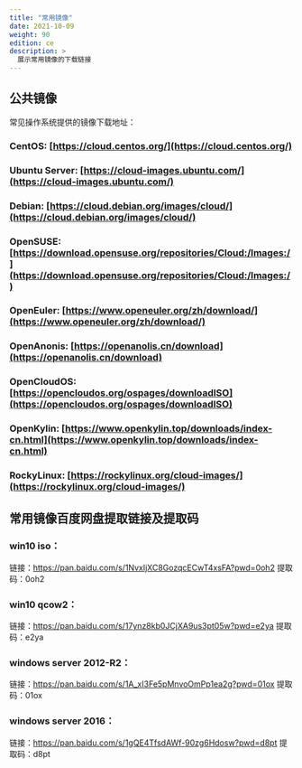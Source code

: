 ```yaml
---
title: "常用镜像"
date: 2021-10-09
weight: 90
edition: ce
description: >
  展示常用镜像的下载链接
---
```


## 公共镜像

常见操作系统提供的镜像下载地址：

### CentOS: [https://cloud.centos.org/](https://cloud.centos.org/)
### Ubuntu Server: [https://cloud-images.ubuntu.com/](https://cloud-images.ubuntu.com/)
### Debian: [https://cloud.debian.org/images/cloud/](https://cloud.debian.org/images/cloud/)
### OpenSUSE: [https://download.opensuse.org/repositories/Cloud:/Images:/](https://download.opensuse.org/repositories/Cloud:/Images:/)
### OpenEuler: [https://www.openeuler.org/zh/download/](https://www.openeuler.org/zh/download/)
### OpenAnonis: [https://openanolis.cn/download](https://openanolis.cn/download)
### OpenCloudOS: [https://opencloudos.org/ospages/downloadISO](https://opencloudos.org/ospages/downloadISO)
### OpenKylin: [https://www.openkylin.top/downloads/index-cn.html](https://www.openkylin.top/downloads/index-cn.html)
### RockyLinux: [https://rockylinux.org/cloud-images/](https://rockylinux.org/cloud-images/)


## 常用镜像百度网盘提取链接及提取码

### win10 iso：

链接：https://pan.baidu.com/s/1NvxIjXC8GozqcECwT4xsFA?pwd=0oh2 
提取码：0oh2

### win10 qcow2：

链接：https://pan.baidu.com/s/17ynz8kb0JCjXA9us3pt05w?pwd=e2ya 
提取码：e2ya 

### windows server 2012-R2：

链接：https://pan.baidu.com/s/1A_xI3Fe5pMnvoOmPp1ea2g?pwd=01ox 
提取码：01ox

### windows server 2016：

链接：https://pan.baidu.com/s/1gQE4TfsdAWf-90zg6Hdosw?pwd=d8pt 
提取码：d8pt
